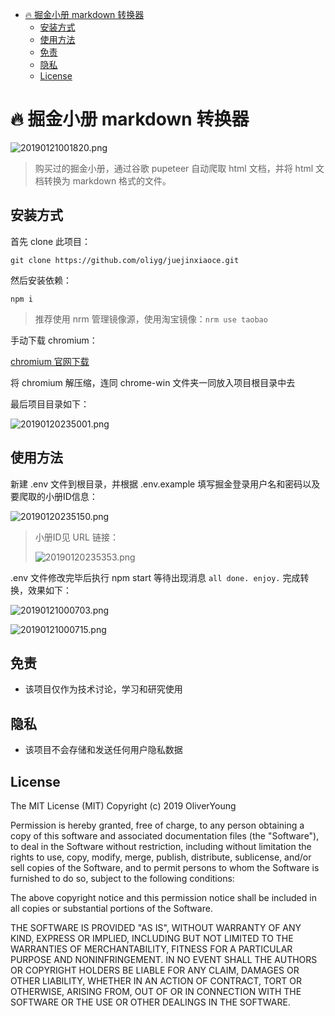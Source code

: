 - [🔥 掘金小册 markdown 转换器](#%F0%9F%94%A5-%E6%8E%98%E9%87%91%E5%B0%8F%E5%86%8C-markdown-%E8%BD%AC%E6%8D%A2%E5%99%A8)
  - [安装方式](#%E5%AE%89%E8%A3%85%E6%96%B9%E5%BC%8F)
  - [使用方法](#%E4%BD%BF%E7%94%A8%E6%96%B9%E6%B3%95)
  - [免责](#%E5%85%8D%E8%B4%A3)
  - [隐私](#%E9%9A%90%E7%A7%81)
  - [License](#license)

# 🔥 掘金小册 markdown 转换器

![20190121001820.png](https://i.loli.net/2019/01/21/5c449f4dbc3d5.png)

> 购买过的掘金小册，通过谷歌 pupeteer 自动爬取 html 文档，并将 html 文档转换为 markdown 格式的文件。

## 安装方式

首先 clone 此项目：

`git clone https://github.com/oliyg/juejinxiaoce.git`

然后安装依赖：

`npm i`

> 推荐使用 nrm 管理镜像源，使用淘宝镜像：`nrm use taobao`

手动下载 chromium：

[chromium 官网下载](https://download-chromium.appspot.com/)

将 chromium 解压缩，连同 chrome-win 文件夹一同放入项目根目录中去

最后项目目录如下：

![20190120235001.png](https://i.loli.net/2019/01/20/5c4498aad2302.png)

## 使用方法

新建 .env 文件到根目录，并根据 .env.example 填写掘金登录用户名和密码以及要爬取的小册ID信息：

![20190120235150.png](https://i.loli.net/2019/01/20/5c4499178bb83.png)

> 小册ID见 URL 链接：
> 
> ![20190120235353.png](https://i.loli.net/2019/01/20/5c4499929e48e.png)

.env 文件修改完毕后执行 npm start 等待出现消息 `all done. enjoy.` 完成转换，效果如下：

![20190121000703.png](https://i.loli.net/2019/01/21/5c449ca8d869e.png)

![20190121000715.png](https://i.loli.net/2019/01/21/5c449cb443d62.png)

## 免责

- 该项目仅作为技术讨论，学习和研究使用

## 隐私

- 该项目不会存储和发送任何用户隐私数据

## License

The MIT License (MIT)
Copyright (c) 2019 OliverYoung


Permission is hereby granted, free of charge, to any person obtaining a copy
of this software and associated documentation files (the "Software"), to deal
in the Software without restriction, including without limitation the rights
to use, copy, modify, merge, publish, distribute, sublicense, and/or sell
copies of the Software, and to permit persons to whom the Software is
furnished to do so, subject to the following conditions:

The above copyright notice and this permission notice shall be included in all
copies or substantial portions of the Software.

THE SOFTWARE IS PROVIDED "AS IS", WITHOUT WARRANTY OF ANY KIND,
EXPRESS OR IMPLIED, INCLUDING BUT NOT LIMITED TO THE WARRANTIES OF
MERCHANTABILITY, FITNESS FOR A PARTICULAR PURPOSE AND NONINFRINGEMENT.
IN NO EVENT SHALL THE AUTHORS OR COPYRIGHT HOLDERS BE LIABLE FOR ANY CLAIM,
DAMAGES OR OTHER LIABILITY, WHETHER IN AN ACTION OF CONTRACT, TORT OR
OTHERWISE, ARISING FROM, OUT OF OR IN CONNECTION WITH THE SOFTWARE OR THE USE
OR OTHER DEALINGS IN THE SOFTWARE.
